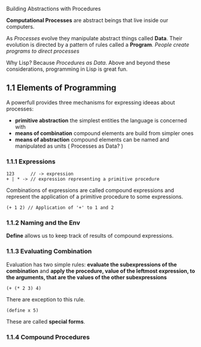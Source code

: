 Building Abstractions with Procedures

**Computational Processes** are abstract beings that live inside our computers.

As *Processes* evolve they manipulate abstract things called **Data**. Their evolution is directed by a pattern of rules called a **Program**.
*People create programs to direct processes*

Why Lisp? Because *Procedures as Data*.
Above and beyond these considerations, programming in Lisp is great fun.

1.1 Elements of Programming
---------------------------

A powerfull provides three mechanisms for expressing ideeas about processes: 
  * **primitive abstraction** the simplest entities the language is concerned with
  * **means of combination** compound elements are build from simpler ones
  * **means of abstraction** compound elements can be named and manipulated as units ( Processes as Data? )
  
### 1.1.1 Expressions
```
123      // -> expression
+ | * -> // expression representing a primitive procedure
```

Combinations of expressions are called compound expressions and represent the application of a primitive procedure to some expressions. 
```
(+ 1 2) // Application of '+' to 1 and 2
```

### 1.1.2 Naming and the Env
**Define** allows us to keep track of results of compound expressions.

### 1.1.3 Evaluating Combination
Evaluation has two simple rules: **evaluate the subexpressions of the combination** and **apply the procedure, value of the leftmost expression, to the arguments, that are the values of the other subexpressions**
```
(+ (* 2 3) 4)
```
There are exception to this rule.
```
(define x 5)
```
These are called **special forms**.

### 1.1.4 Compound Procedures

